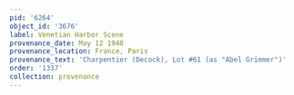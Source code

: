 ```yaml
---
pid: '6264'
object_id: '3676'
label: Venetian Harbor Scene
provenance_date: May 12 1948
provenance_location: France, Paris
provenance_text: 'Charpentier (Decock), Lot #61 (as "Abel Grimmer")'
order: '1337'
collection: provenance
---
```

